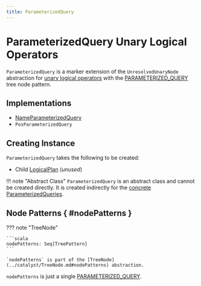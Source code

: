 ```yaml
---
title: ParameterizedQuery
---
```


# ParameterizedQuery Unary Logical Operators

`ParameterizedQuery` is a marker extension of the `UnresolvedUnaryNode` abstraction for [unary logical operators](#implementations) with the [PARAMETERIZED_QUERY](#nodePatterns) tree node pattern.

## Implementations

* [NameParameterizedQuery](NameParameterizedQuery.md)
* `PosParameterizedQuery`

## Creating Instance

`ParameterizedQuery` takes the following to be created:

* <span id="child"> Child [LogicalPlan](LogicalPlan.md) (_unused_)

!!! note "Abstract Class"
    `ParameterizedQuery` is an abstract class and cannot be created directly. It is created indirectly for the [concrete ParameterizedQueries](#implementations).

## Node Patterns { #nodePatterns }

??? note "TreeNode"

    ```scala
    nodePatterns: Seq[TreePattern]
    ```

    `nodePatterns` is part of the [TreeNode](../catalyst/TreeNode.md#nodePatterns) abstraction.

`nodePatterns` is just a single [PARAMETERIZED_QUERY](../catalyst/TreePattern.md#PARAMETERIZED_QUERY).
